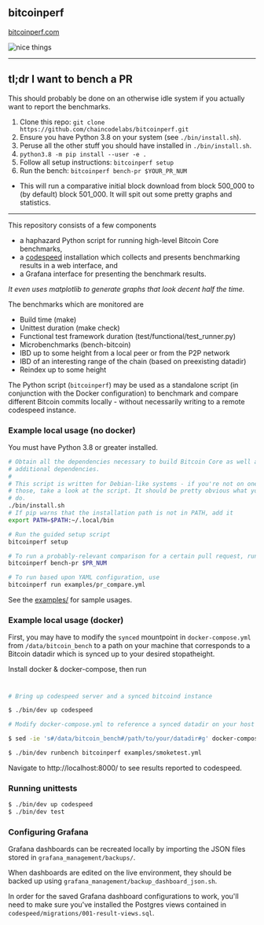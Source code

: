 ## bitcoinperf

[bitcoinperf.com](https://bitcoinperf.com)
 
![nice things](./img/ibd.png)
              
---

## tl;dr I want to bench a PR 

This should probably be done on an otherwise idle system if you actually want
to report the benchmarks.

1. Clone this repo: `git clone https://github.com/chaincodelabs/bitcoinperf.git`
1. Ensure you have Python 3.8 on your system (see `./bin/install.sh`).
1. Peruse all the other stuff you should have installed in `./bin/install.sh`.
1. `python3.8 -m pip install --user -e .`
1. Follow all setup instructions: `bitcoinperf setup`
1. Run the bench: `bitcoinperf bench-pr $YOUR_PR_NUM`
  - This will run a comparative initial block download from block 500_000 to
    (by default) block 501_000. It will spit out some pretty graphs and
    statistics.

---

This repository consists of a few components

- a haphazard Python script for running high-level Bitcoin Core benchmarks,
- a [codespeed](https://github.com/chaincodelabs/codespeed) installation which
  collects and presents benchmarking results in a web interface, and
- a Grafana interface for presenting the benchmark results.

*It even uses matplotlib to generate graphs that look decent half the time.*

The benchmarks which are monitored are

- Build time (make)
- Unittest duration (make check)
- Functional test framework duration (test/functional/test_runner.py)
- Microbenchmarks (bench-bitcoin)
- IBD up to some height from a local peer or from the P2P network
- IBD of an interesting range of the chain (based on preexisting datadir)
- Reindex up to some height

The Python script (`bitcoinperf`) may be used as a standalone script
(in conjunction with the Docker configuration) to benchmark and compare
different Bitcoin commits locally - without necessarily writing to a remote
codespeed instance.

### Example local usage (no docker)

You must have Python 3.8 or greater installed.

```sh
# Obtain all the dependencies necessary to build Bitcoin Core as well as all
# additional dependencies.
#
# This script is written for Debian-like systems - if you're not on one of
# those, take a look at the script. It should be pretty obvious what you need to
# do.
./bin/install.sh
# If pip warns that the installation path is not in PATH, add it
export PATH=$PATH:~/.local/bin

# Run the guided setup script
bitcoinperf setup

# To run a probably-relevant comparison for a certain pull request, run
bitcoinperf bench-pr $PR_NUM

# To run based upon YAML configuration, use
bitcoinperf run examples/pr_compare.yml
```

See the [examples/](examples/) for sample usages.


### Example local usage (docker)

First, you may have to modify the `synced` mountpoint in `docker-compose.yml`
from `/data/bitcoin_bench` to a path on your machine that corresponds to a
Bitcoin datadir which is synced up to your desired stopatheight.

Install docker & docker-compose, then run

#
```sh
# Bring up codespeed server and a synced bitcoind instance

$ ./bin/dev up codespeed

# Modify docker-compose.yml to reference a synced datadir on your host machine.

$ sed -ie 's#/data/bitcoin_bench#/path/to/your/datadir#g' docker-compose.dev.yml

$ ./bin/dev runbench bitcoinperf examples/smoketest.yml
```

Navigate to http://localhost:8000/ to see results reported to codespeed.

### Running unittests

```sh
$ ./bin/dev up codespeed
$ ./bin/dev test
```

### Configuring Grafana

Grafana dashboards can be recreated locally by importing the JSON files
stored in `grafana_management/backups/`.

When dashboards are edited on the live environment, they should be backed up
using `grafana_management/backup_dashboard_json.sh`.

In order for the saved Grafana dashboard configurations to work, you'll need
to make sure you've installed the Postgres views contained in
`codespeed/migrations/001-result-views.sql`.
